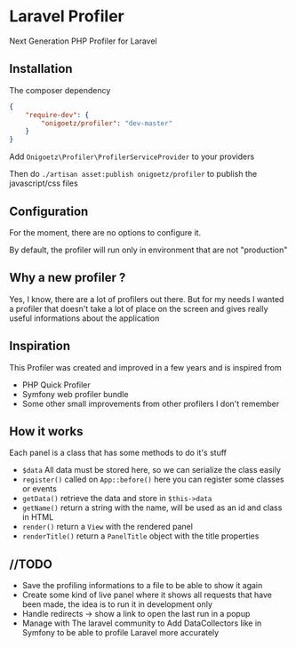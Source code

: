 # Laravel Profiler
Next Generation PHP Profiler for Laravel

## Installation

The composer dependency

```json
{
    "require-dev": {
        "onigoetz/profiler": "dev-master"
    }
}
```

Add `Onigoetz\Profiler\ProfilerServiceProvider` to your providers

Then do `./artisan asset:publish onigoetz/profiler` to publish the javascript/css files

## Configuration
For the moment, there are no options to configure it.

By default, the profiler will run only in environment that are not "production"


## Why a new profiler ?
Yes, I know, there are a lot of profilers out there. But for my needs I wanted a profiler that doesn't take a lot of place on the screen and gives really useful informations about the application

## Inspiration
This Profiler was created and improved in a few years and is inspired from

* PHP Quick Profiler
* Symfony web profiler bundle
* Some other small improvements from other profilers I don't remember

## How it works
Each panel is a class that has some methods to do it's stuff

* `$data` 	All data must be stored here, so we can serialize the class easily
* `register()` called on `App::before()` here you can register some classes or events
* `getData()` retrieve the data and store in `$this->data`
* `getName()` return a string with the name, will be used as an id and class in HTML
* `render()` return a `View` with the rendered panel
* `renderTitle()` return a `PanelTitle` object with the title properties



## //TODO

* Save the profiling informations to a file to be able to show it again
* Create some kind of live panel where it shows all requests that have been made, the idea is to run it in development only
* Handle redirects -> show a link to open the last run in a popup
* Manage with The laravel community to Add DataCollectors like in Symfony to be able to profile Laravel more accurately
